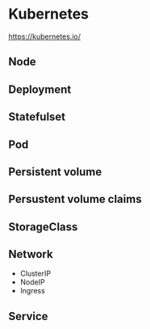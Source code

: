 # Kubernetes

<https://kubernetes.io/>

## Node

## Deployment

## Statefulset

## Pod

## Persistent volume

## Persustent volume claims

## StorageClass

## Network

- ClusterIP
- NodeIP
- Ingress

## Service